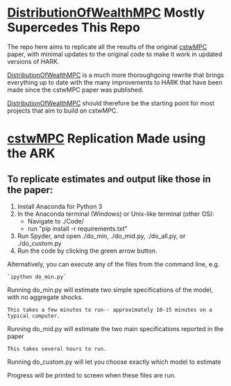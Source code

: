 # [DistributionOfWealthMPC](https://github.com/econ-ark/DistributionOfWealthMPC) Mostly Supercedes This Repo

The repo here aims to replicate all the results of the original [cstwMPC](http://econ.jhu.edu/people/ccarroll/papers/cstwMPC) paper, with minimal updates to the original code to make it work in updated versions of HARK.  

[DistributionOfWealthMPC](https://github.com/econ-ark/DistributionOfWealthMPC) is a much more thoroughgoing rewrite that brings everything up to date with the many improvements to HARK that have been made since the cstwMPC paper was published.


[DistributionOfWealthMPC](https://github.com/econ-ark/DistributionOfWealthMPC) should therefore be the starting point for most projects that aim to build on cstwMPC.

# [cstwMPC](http://econ.jhu.edu/people/ccarroll/papers/cstwMPC) Replication Made using the ARK

## To replicate estimates and output like those in the paper: 

1. Install Anaconda for Python 3
2. In the Anaconda terminal (Windows) or Unix-like terminal (other OS):
    - Navigate to ./Code/
    - run "pip install -r requirements.txt"
3. Run Spyder, and open ./do_min, ./do_mid.py, ./do_all.py, or ./do_custom.py
4. Run the code by clicking the green arrow button.

Alternatively, you can execute any of the files from the command line, e.g.

	`ipython do_min.py`

Running do_min.py will estimate two simple specifications of the model, with no aggregate shocks.

    This takes a few minutes to run-- approximately 10-15 minutes on a typical computer.

Running do_mid.py will estimate the two main specifications reported in the paper

	This takes several hours to run.

Running do_custom.py will let you choose exactly which model to estimate

Progress will be printed to screen when these files are run.
